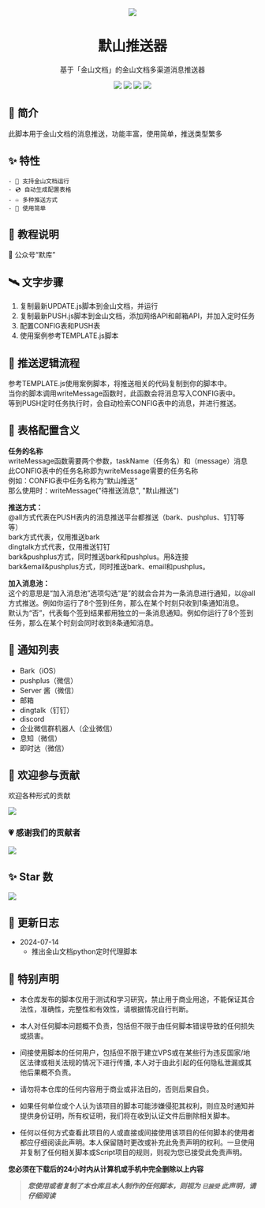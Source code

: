 <div align="center">
    <img src="https://socialify.git.ci/imoki/wpsPush/image?description=1&font=Rokkitt&forks=1&issues=1&language=1&owner=1&pattern=Circuit%20Board&pulls=1&stargazers=1&theme=Dark">
<h1>默山推送器</h1>
基于「金山文档」的金山文档多渠道消息推送器

<div id="shield">

[![][github-stars-shield]][github-stars-link]
[![][github-forks-shield]][github-forks-link]
[![][github-issues-shield]][github-issues-link]
[![][github-contributors-shield]][github-contributors-link]

<!-- SHIELD GROUP -->
</div>
</div>

## 🎊 简介
此脚本用于金山文档的消息推送，功能丰富，使用简单，推送类型繁多  

## ✨ 特性
    - 📀 支持金山文档运行
    - 💿 自动生成配置表格
    - ♾️ 多种推送方式
    - 💽 使用简单

## 🍨 教程说明
💬 公众号“默库”

## 🛰️ 文字步骤
1. 复制最新UPDATE.js脚本到金山文档，并运行
2. 复制最新PUSH.js脚本到金山文档，添加网络API和邮箱API，并加入定时任务
3. 配置CONFIG表和PUSH表
4. 使用案例参考TEMPLATE.js脚本

## 🚀 推送逻辑流程
参考TEMPLATE.js使用案例脚本，将推送相关的代码复制到你的脚本中。  
当你的脚本调用writeMessage函数时，此函数会将消息写入CONFIG表中。  
等到PUSH定时任务执行时，会自动检索CONFIG表中的消息，并进行推送。  

## 🧾 表格配置含义
**任务的名称**  
writeMessage函数需要两个参数，taskName（任务名）和（message）消息  
此CONFIG表中的任务名称即为writeMessage需要的任务名称  
例如：CONFIG表中任务名称为“默山推送”  
那么使用时：writeMessage("待推送消息", "默山推送")   
  
**推送方式：**  
@all方式代表在PUSH表内的消息推送平台都推送（bark、pushplus、钉钉等等）  
bark方式代表，仅用推送bark  
dingtalk方式代表，仅用推送钉钉  
bark&pushplus方式，同时推送bark和pushplus。用&连接  
bark&email&pushplus方式，同时推送bark、email和pushplus。  
  
**加入消息池：**  
这个的意思是“加入消息池”选项勾选“是”的就会合并为一条消息进行通知，以@all方式推送。例如你运行了8个签到任务，那么在某个时刻只收到1条通知消息。  
默认为“否”，代表每个签到结果都用独立的一条消息通知。例如你运行了8个签到任务，那么在某个时刻会同时收到8条通知消息。  

## 💬 通知列表
- Bark（iOS）
- pushplus（微信）
- Server 酱（微信）
- 邮箱
- dingtalk（钉钉）
- discord
- 企业微信群机器人（企业微信）
- 息知（微信）
- 即时达（微信）


## 🤝 欢迎参与贡献
欢迎各种形式的贡献

[![][pr-welcome-shield]][pr-welcome-link]

### 💗 感谢我们的贡献者
[![][github-contrib-shield]][github-contrib-link]


## ✨ Star 数

[![][starchart-shield]][starchart-link]

## 📝 更新日志 
- 2024-07-14
    * 推出金山文档python定时代理脚本

## 📌 特别声明

- 本仓库发布的脚本仅用于测试和学习研究，禁止用于商业用途，不能保证其合法性，准确性，完整性和有效性，请根据情况自行判断。

- 本人对任何脚本问题概不负责，包括但不限于由任何脚本错误导致的任何损失或损害。

- 间接使用脚本的任何用户，包括但不限于建立VPS或在某些行为违反国家/地区法律或相关法规的情况下进行传播, 本人对于由此引起的任何隐私泄漏或其他后果概不负责。

- 请勿将本仓库的任何内容用于商业或非法目的，否则后果自负。

- 如果任何单位或个人认为该项目的脚本可能涉嫌侵犯其权利，则应及时通知并提供身份证明，所有权证明，我们将在收到认证文件后删除相关脚本。

- 任何以任何方式查看此项目的人或直接或间接使用该项目的任何脚本的使用者都应仔细阅读此声明。本人保留随时更改或补充此免责声明的权利。一旦使用并复制了任何相关脚本或Script项目的规则，则视为您已接受此免责声明。

**您必须在下载后的24小时内从计算机或手机中完全删除以上内容**

> ***您使用或者复制了本仓库且本人制作的任何脚本，则视为 `已接受` 此声明，请仔细阅读***

<!-- LINK GROUP -->
[github-codespace-link]: https://codespaces.new/imoki/wpsPush
[github-codespace-shield]: https://github.com/imoki/wpsPush/blob/main/images/codespaces.png?raw=true
[github-contributors-link]: https://github.com/imoki/wpsPush/graphs/contributors
[github-contributors-shield]: https://img.shields.io/github/contributors/imoki/wpsPush?color=c4f042&labelColor=black&style=flat-square
[github-forks-link]: https://github.com/imoki/wpsPush/network/members
[github-forks-shield]: https://img.shields.io/github/forks/imoki/wpsPush?color=8ae8ff&labelColor=black&style=flat-square
[github-issues-link]: https://github.com/imoki/wpsPush/issues
[github-issues-shield]: https://img.shields.io/github/issues/imoki/wpsPush?color=ff80eb&labelColor=black&style=flat-square
[github-stars-link]: https://github.com/imoki/wpsPush/stargazers
[github-stars-shield]: https://img.shields.io/github/stars/imoki/wpsPush?color=ffcb47&labelColor=black&style=flat-square
[github-releases-link]: https://github.com/imoki/wpsPush/releases
[github-releases-shield]: https://img.shields.io/github/v/release/imoki/wpsPush?labelColor=black&style=flat-square
[github-release-date-link]: https://github.com/imoki/wpsPush/releases
[github-release-date-shield]: https://img.shields.io/github/release-date/imoki/wpsPush?labelColor=black&style=flat-square
[pr-welcome-link]: https://github.com/imoki/wpsPush/pulls
[pr-welcome-shield]: https://img.shields.io/badge/🤯_pr_welcome-%E2%86%92-ffcb47?labelColor=black&style=for-the-badge
[github-contrib-link]: https://github.com/imoki/wpsPush/graphs/contributors
[github-contrib-shield]: https://contrib.rocks/image?repo=imoki%2Fsign_script
[docker-pull-shield]: https://img.shields.io/docker/pulls/imoki/wpsPush?labelColor=black&style=flat-square
[docker-pull-link]: https://hub.docker.com/repository/docker/imoki/wpsPush
[docker-size-shield]: https://img.shields.io/docker/image-size/imoki/wpsPush?labelColor=black&style=flat-square
[docker-size-link]: https://hub.docker.com/repository/docker/imoki/wpsPush
[docker-stars-shield]: https://img.shields.io/docker/stars/imoki/wpsPush?labelColor=black&style=flat-square
[docker-stars-link]: https://hub.docker.com/repository/docker/imoki/wpsPush
[starchart-shield]: https://api.star-history.com/svg?repos=imoki/wpsPython&type=Date
[starchart-link]: https://api.star-history.com/svg?repos=imoki/wpsPython&type=Date


